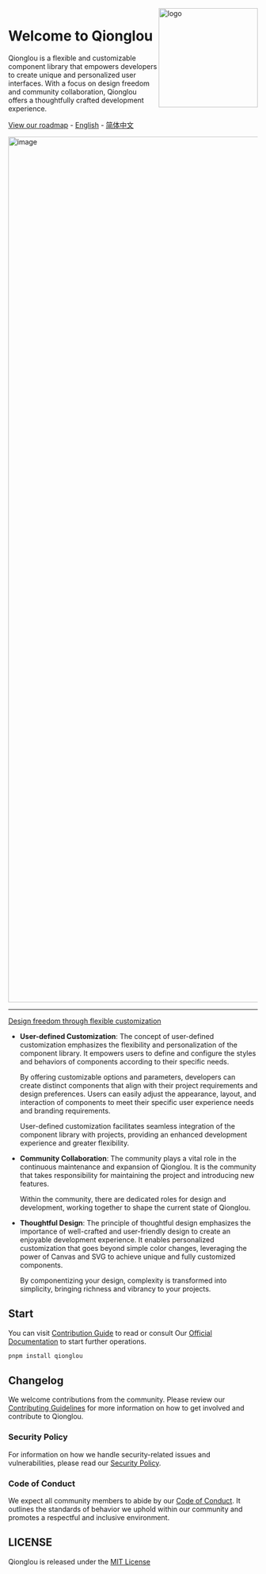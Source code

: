 <img alt="logo" style="float: right;right: 0px" src="https://github.com/jsrac/qionglou/assets/57232813/27cc8391-1b7f-468c-8e53-c14494df3ae0" width="200" div align=right>
<p></p>

<h1>Welcome to Qionglou</h1>
<p>Qionglou is a flexible and customizable component library that empowers developers to create unique and personalized user interfaces. With a focus on design freedom and community collaboration, Qionglou offers a thoughtfully crafted development experience.</p>

[View our roadmap](https://github.com/orgs/jsrac/projects/3/views/1) - 
[English](https://github.com/Jiangxue-team/qionglou/wiki) - 
[简体中文](https://github.com/Jiangxue-team/qionglou/wiki/%E6%AC%A2%E8%BF%8E%E6%9D%A5%E5%88%B0%E7%90%BC%E6%A5%BC%E7%BB%B4%E5%9F%BA)

<img width="1745" alt="image" src="https://github.com/jsrac/qionglou/assets/57232813/8ce1fa91-24c5-449b-ab6e-6d5de33d8e40">

---

[Design freedom through flexible customization](https://en.wikipedia.org/wiki/Diffuse_design#cite_note-2)

- **User-defined Customization**:
  The concept of user-defined customization emphasizes the flexibility and personalization of the component library. It empowers users to define and configure the styles and behaviors of components according to their specific needs.

  By offering customizable options and parameters, developers can create distinct components that align with their project requirements and design preferences. Users can easily adjust the appearance, layout, and interaction of components to meet their specific user experience needs and branding requirements.

  User-defined customization facilitates seamless integration of the component library with projects, providing an enhanced development experience and greater flexibility.

- **Community Collaboration**:
  The community plays a vital role in the continuous maintenance and expansion of Qionglou. It is the community that takes responsibility for maintaining the project and introducing new features.

  Within the community, there are dedicated roles for design and development, working together to shape the current state of Qionglou.

- **Thoughtful Design**:
  The principle of thoughtful design emphasizes the importance of well-crafted and user-friendly design to create an enjoyable development experience. It enables personalized customization that goes beyond simple color changes, leveraging the power of Canvas and SVG to achieve unique and fully customized components.

  By componentizing your design, complexity is transformed into simplicity, bringing richness and vibrancy to your projects.

## Start

You can visit [Contribution Guide](https://github.com/jsrac/qionglou/wiki/Contribution-Gui) to read or consult Our [Official Documentation]() to start further operations.

```bash
pnpm install qionglou
```

## Changelog

We welcome contributions from the community. Please review our [Contributing Guidelines](CONTRIBUTING.md) for more
information on how to get involved and contribute to Qionglou.

### Security Policy

For information on how we handle security-related issues and vulnerabilities, please read
our [Security Policy](SECURITY.md).

### Code of Conduct

We expect all community members to abide by our [Code of Conduct](CODE_OF_CONDUCT.md). It outlines the standards of
behavior we uphold within our community and promotes a respectful and inclusive environment.

## LICENSE

Qionglou is released under the [MIT License](LICENSE)
